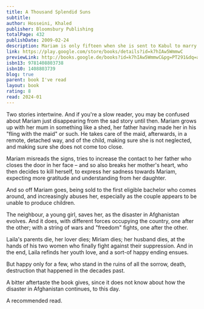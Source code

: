 ```yaml
---
title: A Thousand Splendid Suns
subtitle: 
author: Hosseini, Khaled
publisher: Bloomsbury Publishing
totalPage: 432
publishDate: 2009-02-24
description: Mariam is only fifteen when she is sent to Kabul to marry Rasheed. Nearly two decades later, a friendship grows between Mariam and a local teenager, Laila, as strong as the ties between mother and daughter. When the Taliban take over, life becomes a desperate struggle against starvation, brutality and fear. Yet love can move a person to act in unexpected ways, and lead them to overcome the most daunting obstacles with a startling heroism.
link: https://play.google.com/store/books/details?id=k7hIAw5WmmwC
previewLink: http://books.google.de/books?id=k7hIAw5WmmwC&pg=PT291&dq=a+thousand+splendid+suns&hl=&as_pt=BOOKS&cd=14&source=gbs_api
isbn13: 9781408803738
isbn10: 1408803739
blog: true
parent: book I've read
layout: book
rating: 8
read: 2024-01
---
```


Two stories intertwine.  And if you're a slow reader, you may be confused about Mariam just disappearing from the sad story until then.  Mariam grows up with her mum in something like a shed, her father having made her in his "fling with the maid" or such. He takes care of the maid, afterwards, in a remote, detached way, and of the child, making sure she is not neglected, and making sure she does not come too close.

Mariam misreads the signs, tries to increase the contact to her father who closes the door in her face – and so also breaks her mother's heart, who then decides to kill herself, to express her sadness towards Mariam, expecting more gratitude and understanding from her daughter.

And so off Mariam goes, being sold to the first eligible bachelor who comes around, and increasingly abuses her, especially as the couple appears to be unable to produce children.

The neighbour, a young girl, saves her, as the disaster in Afghanistan evolves. And it does, with different forces occupying the country, one after the other; with a string of wars and "freedom" fights, one after the other.

Laila's parents die, her lover dies; Miriam dies; her husband dies, at the hands of his two women who finally fight against their suppression.  And in the end, Laila refinds her youth love, and a sort-of happy ending ensues.

But happy only for a few, who stand in the ruins of all the sorrow, death, destruction that happened in the decades past.

A bitter aftertaste the book gives, since it does not know about how the disaster in Afghanistan continues, to this day.

A recommended read.